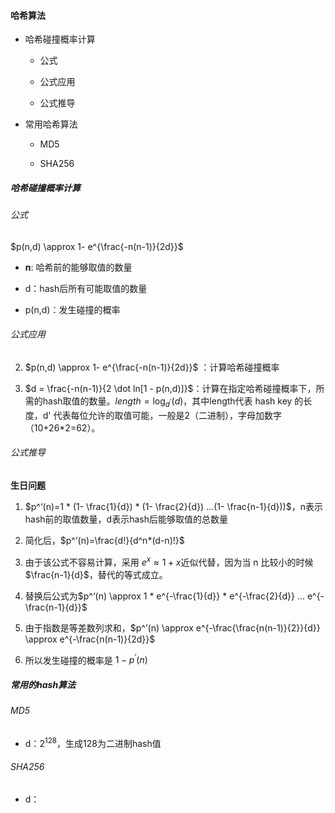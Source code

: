 #### 哈希算法

- 哈希碰撞概率计算
  
  - 公式
  
  - 公式应用
  
  - 公式推导

- 常用哈希算法
  
  - MD5
  
  - SHA256

##### 哈希碰撞概率计算

###### 公式

$p(n,d) \approx 1- e^{\frac{-n(n-1)}{2d}}$<br>  

- **n**: 哈希前的能够取值的数量

- d：hash后所有可能取值的数量

- p(n,d)：发生碰撞的概率

###### 公式应用

2. $p(n,d) \approx 1- e^{\frac{-n(n-1)}{2d}}$ ：计算哈希碰撞概率

3. $d = \frac{-n(n-1)}{2 \dot ln[1 - p(n,d)]}$：计算在指定哈希碰撞概率下，所需的hash取值的数量。$length=\log_{d^’}(d)$，其中length代表 hash key 的长度，d' 代表每位允许的取值可能，一般是2（二进制），字母加数字（10+26\*2=62）。

###### 公式推导

**生日问题**<br>

1. $p^‘(n)=1 * (1- \frac{1}{d}) * (1- \frac{2}{d}) ...(1- \frac{n-1}{d}))$，n表示hash前的取值数量，d表示hash后能够取值的总数量

2. 简化后，$p^’(n)=\frac{d!}{d^n*(d-n)!}$

3. 由于该公式不容易计算，采用 $e^x \approx 1+x$近似代替，因为当 n 比较小的时候$\frac{n-1}{d}$，替代的等式成立。

4. 替换后公式为$p^‘(n) \approx 1 * e^{-\frac{1}{d}} * e^{-\frac{2}{d}} ... e^{-\frac{n-1}{d}}$

5. 由于指数是等差数列求和，$p^’(n) \approx e^{-\frac{\frac{n(n-1)}{2}}{d}} \approx e^{-\frac{n(n-1)}{2d}}$

6. 所以发生碰撞的概率是 $1-p^‘(n)$

##### 常用的hash算法

###### MD5

- d：$2^{128}$，生成128为二进制hash值

###### SHA256

- d：
